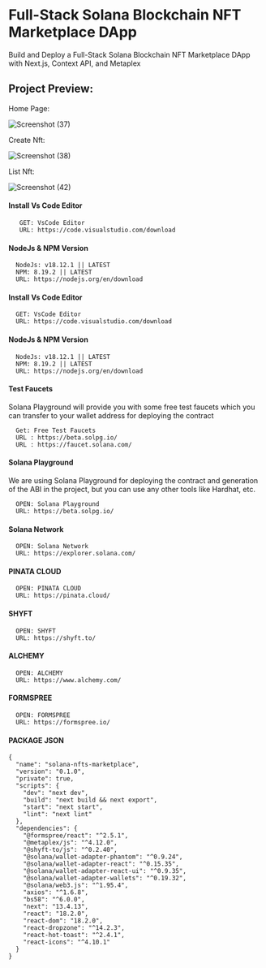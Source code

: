# Full-Stack Solana Blockchain NFT Marketplace DApp

Build and Deploy a Full-Stack Solana Blockchain NFT Marketplace DApp with Next.js, Context API, and Metaplex


## Project Preview:

Home Page:

![Screenshot (37)](https://github.com/user-attachments/assets/d3b604cf-2213-443a-bf85-3c4c500f0fd9)

Create Nft:

![Screenshot (38)](https://github.com/user-attachments/assets/77af994f-eb75-47fd-8812-eae268548bc9)



List Nft:

![Screenshot (42)](https://github.com/user-attachments/assets/43c368bc-e853-4e50-b30d-c61fe94d7c16)


#### Install Vs Code Editor

```
   GET: VsCode Editor
   URL: https://code.visualstudio.com/download
```

#### NodeJs & NPM Version

```
  NodeJs: v18.12.1 || LATEST
  NPM: 8.19.2 || LATEST
  URL: https://nodejs.org/en/download
```


#### Install Vs Code Editor

```
  GET: VsCode Editor
  URL: https://code.visualstudio.com/download
```

#### NodeJs & NPM Version

```
  NodeJs: v18.12.1 || LATEST
  NPM: 8.19.2 || LATEST
  URL: https://nodejs.org/en/download
```

#### Test Faucets

Solana Playground will provide you with some free test faucets which you can transfer to your wallet address for deploying the contract

```
  Get: Free Test Faucets
  URL : https://beta.solpg.io/
  URL : https://faucet.solana.com/
```

#### Solana Playground

We are using Solana Playground for deploying the contract and generation of the ABI in the project, but you can use any other tools like Hardhat, etc.

```
  OPEN: Solana Playground
  URL: https://beta.solpg.io/
```

#### Solana Network

```
  OPEN: Solana Network
  URL: https://explorer.solana.com/
```

#### PINATA CLOUD

```
  OPEN: PINATA CLOUD
  URL: https://pinata.cloud/
```

#### SHYFT

```
  OPEN: SHYFT
  URL: https://shyft.to/
```

#### ALCHEMY

```
  OPEN: ALCHEMY
  URL: https://www.alchemy.com/
```

#### FORMSPREE

```
  OPEN: FORMSPREE
  URL: https://formspree.io/
```



#### PACKAGE JSON

```
{
  "name": "solana-nfts-marketplace",
  "version": "0.1.0",
  "private": true,
  "scripts": {
    "dev": "next dev",
    "build": "next build && next export",
    "start": "next start",
    "lint": "next lint"
  },
  "dependencies": {
    "@formspree/react": "^2.5.1",
    "@metaplex/js": "^4.12.0",
    "@shyft-to/js": "^0.2.40",
    "@solana/wallet-adapter-phantom": "^0.9.24",
    "@solana/wallet-adapter-react": "^0.15.35",
    "@solana/wallet-adapter-react-ui": "^0.9.35",
    "@solana/wallet-adapter-wallets": "^0.19.32",
    "@solana/web3.js": "^1.95.4",
    "axios": "^1.6.8",
    "bs58": "^6.0.0",
    "next": "13.4.13",
    "react": "18.2.0",
    "react-dom": "18.2.0",
    "react-dropzone": "^14.2.3",
    "react-hot-toast": "^2.4.1",
    "react-icons": "^4.10.1"
  }
}

```
